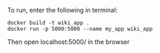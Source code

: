 To run, enter the following in terminal:

`docker build -t wiki_app .`  
`docker run -p 5000:5000 --name my_app wiki_app`

Then open localhost:5000/ in the browser